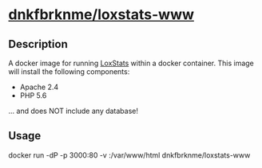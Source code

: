 # [dnkfbrknme/loxstats-www](https://registry.hub.docker.com/u/dnkfbrknme/loxstats-www/)

## Description
A docker image for running [LoxStats](http://www.loxstats.de) within a docker container. This image will install the following components:

* Apache 2.4
* PHP 5.6

... and does NOT include any database!

## Usage

  docker run -dP -p 3000:80 -v <your-local-folder>:/var/www/html dnkfbrknme/loxstats-www


